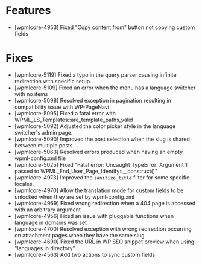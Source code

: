 # Features
* [wpmlcore-4953] Fixed "Copy content from" button not copying custom fields

# Fixes
* [wpmlcore-5119] Fixed a typo in the query parser causing infinite redirection with specific setup.
* [wpmlcore-5109] Fixed an error when the menu has a language switcher with no items
* [wpmlcore-5098] Resolved exception in pagination resulting in compatibility issue with WP-PageNavi
* [wpmlcore-5095] Fixed a fatal error with WPML_LS_Templates::are_template_paths_valid
* [wpmlcore-5092] Adjusted the color picker style in the language switcher's admin page.
* [wpmlcore-5090] Improved the post selection when the slug is shared between multiple posts
* [wpmlcore-5063] Resolved errors produced when having an empty wpml-config.xml file
* [wpmlcore-5025] Fixed "Fatal error: Uncaught TypeError: Argument 1 passed to WPML_End_User_Page_Identify::__construct()"
* [wpmlcore-4973] Improved the `sanitize_title` filter for some specific locales.
* [wpmlcore-4970] Allow the translation mode for custom fields to be unlocked when they are set by wpml-config.xml
* [wpmlcore-4969] Fixed wrong redirection when a 404 page is accessed with an arbitrary argument
* [wpmlcore-4956] Fixed an issue with pluggable functions when language in domains was set
* [wpmlcore-4700] Resolved exception with wrong redirection occurring on attachment pages when they have the same slug
* [wpmlcore-4690] Fixed the URL in WP SEO snippet preview when using "languages in directory"
* [wpmlcore-4563] Add two actions to sync custom fields